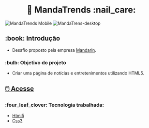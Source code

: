 <h1 align="center"> 💬 MandaTrends :nail_care: </h1>

![MandaTrends Mobile](https://github.com/nataliaheloisa/Teste-Mandarin/assets/97248742/be87bd0c-f105-4c86-8c68-4a0790353b82)
![MandaTrens-desktop](https://github.com/nataliaheloisa/Teste-Mandarin/assets/97248742/5e855511-2916-43d9-a08c-3f9be1f13125)




##

<h2>:book: Introdução </h2>

* Desafio proposto pela empresa <a href="https://mandarin.com.br/">Mandarin</a>.

<h3> :bulb: Objetivo do projeto </h3>

* Criar uma página de notícias e entretenimentos utilizando HTML5.

<h2><a href="https://nataliaheloisa.github.io/Teste-Mandarin/"> 🖱️ Acesse </a></h2>

<h3> :four_leaf_clover: Tecnologia trabalhada: </h3>

* <a href="https://www.w3schools.com/html/"> Html5 </a> 
* <a href="https://www.w3schools.com/css/" > Css3 </a>


